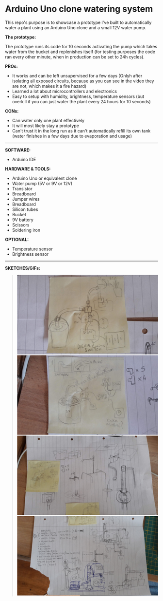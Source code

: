 # Arduino Uno clone watering system

This repo's purpose is to showcase a prototype I've built to automatically water a plant using an Arduino Uno clone and a small 12V water pump.

**The prototype:**

The prototype runs its code for 10 seconds activating the pump which takes water from the bucket and replenishes itself (for testing purposes the code ran every other minute, when in production can be set to 24h cycles).

**PROs:**

- It works and can be left unsupervised for a few days (Onlyh after isolating all exposed circuits, because as you can see in the video they are not, which makes it a fire hazard)
- Learned a lot about microcontrollers and electronics
- Easy to setup with humidity, brightness, temperature sensors (but overkill if you can just water the plant every 24 hours for 10 seconds)

**CONs:**

- Can water only one plant effectively
- It will most likely stay a prototype
- Can't trust it in the long run as it can't automatically refill its own tank (water finishes in a few days due to evaporation and usage)

__________________________________________________________________________________________________________

**SOFTWARE:**
* Arduino IDE

**HARDWARE & TOOLS:**
* Arduino Uno or equivalent clone
* Water pump (5V or 9V or 12V)
* Transistor
* Breadboard
* Jumper wires
* Breadboard
* Silicon tubes
* Bucket
* 9V battery
* Scissors
* Soldering iron

**OPTIONAL:**
* Temperature sensor
* Brightness sensor

__________________________________________________________________________________________________________

**SKETCHES/GIFs:**

> ![Sketch 0](https://github.com/PG-8/arduino-watering-system/blob/master/Sketch0.jpg)
> ![Sketch 1](https://github.com/PG-8/arduino-watering-system/blob/master/Sketch1.jpg)
> ![Sketch 2](https://github.com/PG-8/arduino-watering-system/blob/master/Sketch2.jpg)
> ![Sketch 3](https://github.com/PG-8/arduino-watering-system/blob/master/Sketch3.jpg)
